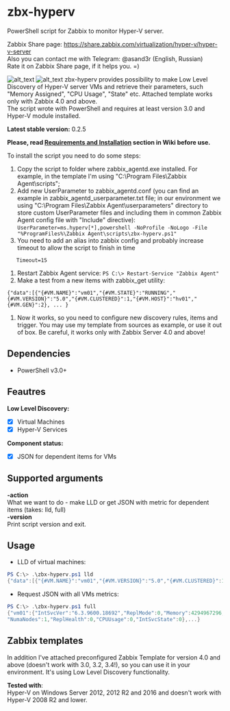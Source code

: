 # zbx-hyperv
PowerShell script for Zabbix to monitor Hyper-V server.  
  
Zabbix Share page: https://share.zabbix.com/virtualization/hyper-v/hyper-v-server  
Also you can contact me with Telegram: @asand3r (English, Russian)  
Rate it on Zabbix Share page, if it helps you. =)

![alt_text](https://pp.userapi.com/c831508/v831508836/1d54c4/aL5ve9-JYSc.jpg)
![alt_text](https://pp.userapi.com/c831508/v831508836/1d54ce/WtGekdXFRHk.jpg)
zbx-hyperv provides possibility to make Low Level Discovery of Hyper-V server VMs and retrieve their parameters, such "Memory Assigned", "CPU Usage", "State" etc. Attached template works only with Zabbix 4.0 and above.  
The script wrote with PowerShell and requires at least version 3.0 and Hyper-V module installed.

**Latest stable version:** 0.2.5

__Please, read [Requirements and Installation](https://github.com/asand3r/zbx-hyperv/wiki/Requirements-and-Installation) section in Wiki before use.__  

To install the script you need to do some steps:

1. Copy the script to folder where zabbix_agentd.exe installed. For example, in the template I'm using "C:\Program Files\Zabbix Agent\scripts";
1. Add new UserParameter to zabbix_agentd.conf (you can find an example in zabbix_agentd_userparameter.txt file; in our environment we using "C:\Program Files\Zabbix Agent\userparameters" directory to store custom UserParameter files and including them in common Zabbix Agent config file with "Include" directive):
```UserParameter=ms.hyperv[*],powershell -NoProfile -NoLogo -File "%ProgramFiles%\Zabbix Agent\scripts\zbx-hyperv.ps1" ```
1. You need to add an alias into zabbix config and probably increase timeout to allow the script to finish in time
```Alias=service.discovery[hyperv]:service.discovery
   Timeout=15
```
1. Restart Zabbix Agent service:
```PS C:\> Restart-Service "Zabbix Agent"```
1. Make a test from a new items with zabbix_get utility:
```[root@zabbix ~]# zabbix_get -s server01 -k 'ms.hyperv[lld]'
{"data":[{"{#VM.NAME}":"vm01","{#VM.STATE}":"RUNNING","{#VM.VERSION}":"5.0","{#VM.CLUSTERED}":1,"{#VM.HOST}":"hv01","{#VM.GEN}":2}, ... }
```
1. Now it works, so you need to configure new discovery rules, items and trigger. You may use my template from sources as example, or use it out of box. Be careful, it works only with Zabbix Server 4.0 and above!



## Dependencies
 - PowerShell v3.0+

## Feautres  
**Low Level Discovery:**
 - [x] Virtual Machines
 - [x] Hyper-V Services

**Component status:**
 - [x] JSON for dependent items for VMs

## Supported arguments  
**-action**  
What we want to do - make LLD or get JSON with metric for dependent items (takes: lld, full)  
**-version**  
Print script version and exit.  

## Usage 
- LLD of virtual machines:
```powershell
PS C:\> .\zbx-hyperv.ps1 lld
{"data":[{"{#VM.NAME}":"vm01","{#VM.VERSION}":"5.0","{#VM.CLUSTERED}":1,"{#VM.HOST}":"hv01","{#VM.GEN}":2,"{#VM.ISREPLICA}":0}, ...}
```
- Request JSON with all VMs metrics:
```powershell
PS C:\> .\zbx-hyperv.ps1 full
{"vm01":{"IntSvcVer":"6.3.9600.18692","ReplMode":0,"Memory":4294967296,"ReplState":0,"NumaSockets":1,"Uptime":53505,"State":2,
"NumaNodes":1,"ReplHealth":0,"CPUUsage":0,"IntSvcState":0},...}
```

## Zabbix templates
In addition I've attached preconfigured Zabbix Template for version 4.0 and above (doesn't work with 3.0, 3.2, 3.4!), so you can use it in your environment. It's using Low Level Discovery functionality.

**Tested with**:  
Hyper-V on Windows Server 2012, 2012 R2 and 2016 and doesn't work with Hyper-V 2008 R2 and lower.
